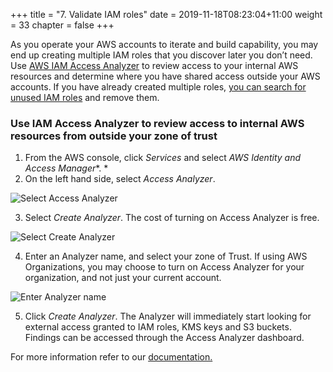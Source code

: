 +++
title = "7. Validate IAM roles"
date = 2019-11-18T08:23:04+11:00
weight = 33
chapter = false
+++

As you operate your AWS accounts to iterate and build capability, you may end up creating multiple IAM roles that you discover later you don’t need. Use [AWS IAM Access Analyzer](https://aws.amazon.com/iam/features/analyze-access/) to review access to your internal AWS resources and determine where you have shared access outside your AWS accounts. If you have already created multiple roles, [you can search for unused IAM roles](https://aws.amazon.com/blogs/security/continuously-monitor-unused-iam-roles-aws-config/) and remove them.

### Use IAM Access Analyzer to review access to internal AWS resources from outside your zone of trust

1. From the AWS console, click *Services* and select *AWS Identity and Access Manager**. *
2. On the left hand side, select *Access Analyzer*.

![Select Access Analyzer](/images/Module-7-Image-1.png)

3. Select *Create Analyzer*. The cost of turning on Access Analyzer is free. 

![Select Create Analyzer](/images/Module-7-Image-2.png)

4. Enter an Analyzer name, and select your zone of Trust. If using AWS Organizations, you may choose to turn on Access Analyzer for your organization, and not just your current account. 

![Enter Analyzer name](/images/Module-7-Image-3.png)

5. Click *Create Analyzer*. The Analyzer will immediately start looking for external access granted to IAM roles, KMS keys and S3 buckets. Findings can be accessed through the Access Analyzer dashboard. 

For more information refer to our [documentation.](https://docs.aws.amazon.com/IAM/latest/UserGuide/what-is-access-analyzer.html)